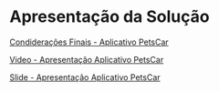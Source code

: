 # Apresentação da Solução

[Condiderações Finais - Aplicativo PetsCar](/presentation/Considera%C3%A7%C3%B5es%20Finais.pdf)

[Video - Apresentação Aplicativo PetsCar](/presentation/PetsCar%20-%20Video%20Apresenta%C3%A7%C3%A3o.mp4)

[Slide - Apresentação Aplicativo PetsCar](/presentation/Apresenta%C3%A7%C3%A3o%20-%20Aplicativo%20PetsCar.pdf)

